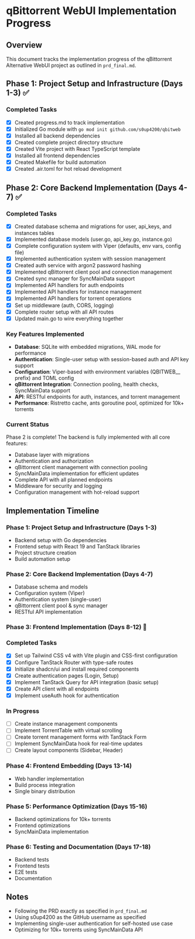 # qBittorrent WebUI Implementation Progress

## Overview
This document tracks the implementation progress of the qBittorrent Alternative WebUI project as outlined in `prd_final.md`.

## Phase 1: Project Setup and Infrastructure (Days 1-3) ✅

### Completed Tasks
- [x] Created progress.md to track implementation
- [x] Initialized Go module with `go mod init github.com/s0up4200/qbitweb`
- [x] Installed all backend dependencies
- [x] Created complete project directory structure
- [x] Created Vite project with React TypeScript template
- [x] Installed all frontend dependencies
- [x] Created Makefile for build automation
- [x] Created .air.toml for hot reload development

## Phase 2: Core Backend Implementation (Days 4-7) ✅

### Completed Tasks
- [x] Created database schema and migrations for user, api_keys, and instances tables
- [x] Implemented database models (user.go, api_key.go, instance.go)
- [x] Complete configuration system with Viper (defaults, env vars, config file)
- [x] Implemented authentication system with session management
- [x] Created auth service with argon2 password hashing
- [x] Implemented qBittorrent client pool and connection management
- [x] Created sync manager for SyncMainData support
- [x] Implemented API handlers for auth endpoints
- [x] Implemented API handlers for instance management
- [x] Implemented API handlers for torrent operations
- [x] Set up middleware (auth, CORS, logging)
- [x] Complete router setup with all API routes
- [x] Updated main.go to wire everything together

### Key Features Implemented
- **Database**: SQLite with embedded migrations, WAL mode for performance
- **Authentication**: Single-user setup with session-based auth and API key support
- **Configuration**: Viper-based with environment variables (QBITWEB__ prefix) and TOML config
- **qBittorrent Integration**: Connection pooling, health checks, SyncMainData support
- **API**: RESTful endpoints for auth, instances, and torrent management
- **Performance**: Ristretto cache, ants goroutine pool, optimized for 10k+ torrents

### Current Status
Phase 2 is complete! The backend is fully implemented with all core features:
- Database layer with migrations
- Authentication and authorization
- qBittorrent client management with connection pooling
- SyncMainData implementation for efficient updates
- Complete API with all planned endpoints
- Middleware for security and logging
- Configuration management with hot-reload support

## Implementation Timeline

### Phase 1: Project Setup and Infrastructure (Days 1-3)
- Backend setup with Go dependencies
- Frontend setup with React 19 and TanStack libraries
- Project structure creation
- Build automation setup

### Phase 2: Core Backend Implementation (Days 4-7)
- Database schema and models
- Configuration system (Viper)
- Authentication system (single-user)
- qBittorrent client pool & sync manager
- RESTful API implementation

### Phase 3: Frontend Implementation (Days 8-12) 🚧

### Completed Tasks
- [x] Set up Tailwind CSS v4 with Vite plugin and CSS-first configuration
- [x] Configure TanStack Router with type-safe routes
- [x] Initialize shadcn/ui and install required components
- [x] Create authentication pages (Login, Setup)
- [x] Implement TanStack Query for API integration (basic setup)
- [x] Create API client with all endpoints
- [x] Implement useAuth hook for authentication

### In Progress
- [ ] Create instance management components
- [ ] Implement TorrentTable with virtual scrolling
- [ ] Create torrent management forms with TanStack Form
- [ ] Implement SyncMainData hook for real-time updates
- [ ] Create layout components (Sidebar, Header)

### Phase 4: Frontend Embedding (Days 13-14)
- Web handler implementation
- Build process integration
- Single binary distribution

### Phase 5: Performance Optimization (Days 15-16)
- Backend optimizations for 10k+ torrents
- Frontend optimizations
- SyncMainData implementation

### Phase 6: Testing and Documentation (Days 17-18)
- Backend tests
- Frontend tests
- E2E tests
- Documentation

## Notes
- Following the PRD exactly as specified in `prd_final.md`
- Using s0up4200 as the GitHub username as specified
- Implementing single-user authentication for self-hosted use case
- Optimizing for 10k+ torrents using SyncMainData API